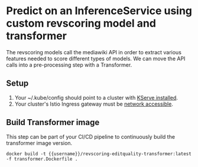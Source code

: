 # Predict on an InferenceService using custom revscoring model and transformer

The revscoring models call the mediawiki API in order to extract various features needed to score different types of models. We can move the API calls into a pre-processing step with a Transformer.

## Setup
1. Your ~/.kube/config should point to a cluster with [KServe installed](https://github.com/kserve/kserve#installation).
2. Your cluster's Istio Ingress gateway must be [network accessible](https://istio.io/latest/docs/tasks/traffic-management/ingress/ingress-control/).

##  Build Transformer image
This step can be part of your CI/CD pipeline to continuously build the transformer image version.
```shell
docker build -t {{username}}/revscoring-editquality-transformer:latest -f transformer.Dockerfile .
```

